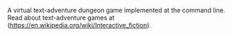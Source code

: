 A virtual text-adventure dungeon game implemented at the command line. Read about text-adventure games at (https://en.wikipedia.org/wiki/Interactive_fiction). 
